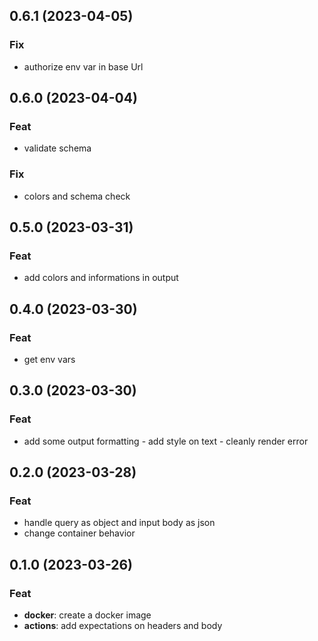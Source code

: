 ## 0.6.1 (2023-04-05)

### Fix

- authorize env var in base Url

## 0.6.0 (2023-04-04)

### Feat

- validate schema

### Fix

- colors and schema check

## 0.5.0 (2023-03-31)

### Feat

- add colors and informations in output

## 0.4.0 (2023-03-30)

### Feat

- get env vars

## 0.3.0 (2023-03-30)

### Feat

- add some output formatting - add style on text - cleanly render error

## 0.2.0 (2023-03-28)

### Feat

- handle query as object and input body as json
- change container behavior

## 0.1.0 (2023-03-26)

### Feat

- **docker**: create a docker image
- **actions**: add expectations on headers and body
